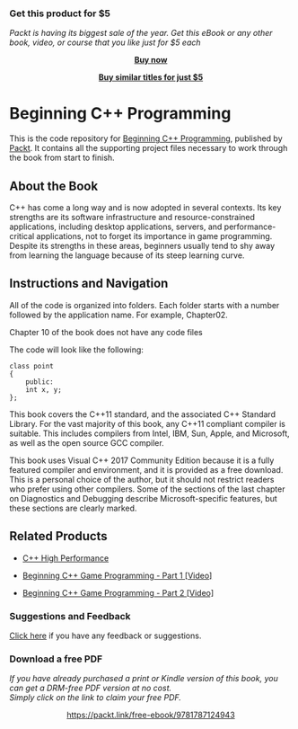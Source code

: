 
### Get this product for $5

<i>Packt is having its biggest sale of the year. Get this eBook or any other book, video, or course that you like just for $5 each</i>


<b><p align='center'>[Buy now](https://packt.link/9781787124943)</p></b>


<b><p align='center'>[Buy similar titles for just $5](https://subscription.packtpub.com/search)</p></b>


# Beginning C++ Programming
This is the code repository for [Beginning C++ Programming](https://www.packtpub.com/application-development/beginning-c-programming?utm_source=github&utm_medium=repository&utm_campaign=9781787124943), published by [Packt](https://www.packtpub.com/?utm_source=github). It contains all the supporting project files necessary to work through the book from start to finish.
## About the Book
C++ has come a long way and is now adopted in several contexts. Its key strengths are its software infrastructure and resource-constrained applications, including desktop applications, servers, and performance-critical applications, not to forget its importance in game programming. Despite its strengths in these areas, beginners usually tend to shy away from learning the language because of its steep learning curve.


## Instructions and Navigation
All of the code is organized into folders. Each folder starts with a number followed by the application name. For example, Chapter02.

Chapter 10 of the book does not have any code files

The code will look like the following:
```
class point
{
    public:
    int x, y;
};
```

This book covers the C++11 standard, and the associated C++ Standard Library. For the vast majority of this book, any C++11 compliant compiler is suitable. This includes compilers from Intel, IBM, Sun, Apple, and Microsoft, as well as the open source GCC compiler.

This book uses Visual C++ 2017 Community Edition because it is a fully featured compiler and environment, and it is provided as a free download. This is a personal choice of the author, but it should not restrict readers who prefer using other compilers. Some of the sections of the last chapter on Diagnostics and Debugging describe Microsoft-specific features, but these sections are clearly marked.

## Related Products
* [C++ High Performance](https://www.packtpub.com/application-development/c-high-performance?utm_source=github&utm_medium=repository&utm_campaign=9781787120952)

* [Beginning C++ Game Programming - Part 1 [Video]](https://www.packtpub.com/game-development/beginning-c-game-programming-part-1-video?utm_source=github&utm_medium=repository&utm_campaign=9781787284128)

* [Beginning C++ Game Programming - Part 2 [Video]](https://www.packtpub.com/game-development/beginning-c-game-programming-part-2-video?utm_source=github&utm_medium=repository&utm_campaign=9781787280397)

### Suggestions and Feedback
[Click here](https://docs.google.com/forms/d/e/1FAIpQLSe5qwunkGf6PUvzPirPDtuy1Du5Rlzew23UBp2S-P3wB-GcwQ/viewform) if you have any feedback or suggestions.
### Download a free PDF

 <i>If you have already purchased a print or Kindle version of this book, you can get a DRM-free PDF version at no cost.<br>Simply click on the link to claim your free PDF.</i>
<p align="center"> <a href="https://packt.link/free-ebook/9781787124943">https://packt.link/free-ebook/9781787124943 </a> </p>